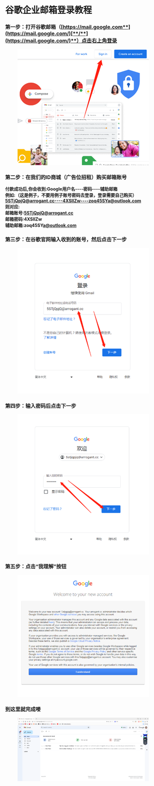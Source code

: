# 谷歌企业邮箱登录教程

### **第一步：打开谷歌邮箱（**[**https://mail.google.com**](https://mail.google.com/)[**/**](https://mail.google.com/)**）点击右上角登录** <a href="#cl-1" id="cl-1"></a>

<figure><img src="../../.gitbook/assets/3587747968 (1).png" alt=""><figcaption></figcaption></figure>

### **第二步：在我们的ID商城（广告位招租）购买邮箱账号** <a href="#cl-2" id="cl-2"></a>

**付款成功后,你会收到:Google用户名----密码----辅助邮箱**\
**例如:（这是例子，不要用例子账号密码去登录，登录需要自己购买）**\
**5STjQpjQ@arrogant.cc----4XSIIZw----zoq45SY**[**a@outlook.com**](http://mailto:a@outlook.com/)\
**则对应:**\
**邮箱账号:5STjQpjQ@arrogant.cc**\
**邮箱密码:4XSIIZw**\
**辅助邮箱:zoq45SY**[**a@outlook.com**](http://mailto:a@outlook.com/)

### **第三步：在谷歌官网输入收到的账号，然后点击下一步** <a href="#cl-3" id="cl-3"></a>

<figure><img src="../../.gitbook/assets/2617881560 (1).png" alt=""><figcaption></figcaption></figure>

### **第四步：输入密码后点击下一步** <a href="#cl-4" id="cl-4"></a>

<figure><img src="../../.gitbook/assets/1985662001 (1).png" alt=""><figcaption></figcaption></figure>

### **第五步：点击“我理解”按钮** <a href="#cl-5" id="cl-5"></a>

<figure><img src="../../.gitbook/assets/1212672442 (1).png" alt=""><figcaption></figcaption></figure>

### **到这里就完成喽** <a href="#cl-6" id="cl-6"></a>

<figure><img src="../../.gitbook/assets/3321778238.png" alt=""><figcaption></figcaption></figure>
